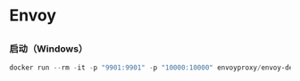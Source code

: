# Envoy

## 

### 启动（Windows）

```powershell
docker run --rm -it -p "9901:9901" -p "10000:10000" envoyproxy/envoy-dev:9105f45c7fb872d1db2bf8a9bc908368effe77cd
```
